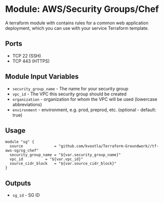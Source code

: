 Module: AWS/Security Groups/Chef
================================

A terraform module with contains rules for a common web application deployment, which you can use with your service Terraform template.

Ports
-----
- TCP 22 (SSH)
- TCP 443 (HTTPS)

Module Input Variables
----------------------

- `security_group_name` - The name for your security group
- `vpc_id`              - The VPC this security group should be created
- `organization`        - organization for whom the VPC will be used (lowercase abbreviations)
- `environment`         - environment, e.g. prod, preprod, etc. (optional - default: true)

Usage
-----

```hcl
module "sg" {
  source              = "github.com/kvootla/Terraform-Groundwork//tf-aws-sg/sg_chef"
  security_group_name = "${var.security_group_name}"
  vpc_id  	      = "${var.vpc_id}"
  source_cidr_block   = "${var.source_cidr_block}"
}
```

Outputs
-------

- `sg_id` - SG ID
